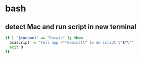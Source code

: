 # bash

## detect Mac and run script in new terminal

```sh
if [ "$(uname)" == "Darwin" ]; then
  osascript -e "tell app \"Terminal\" to do script \"$*\""
  exit 0
fi
```
